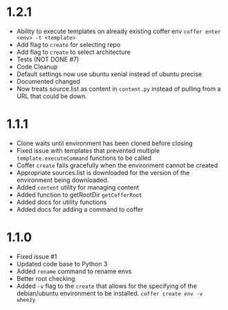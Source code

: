 # 1.2.1

- Ability to execute templates on already existing coffer env `coffer enter <env> -t <template>`
- Add flag to `create` for selecting repo
- Add flag to `create` to select architecture
- Tests (NOT DONE #7)
- Code Cleanup
- Default settings now use ubuntu xenial instead of ubuntu precise
- Documented changed
- Now treats source.list as content in `content.py` instead of pulling from a URL that could be down.

# 1.1.1

- Clone waits until environment has been cloned before closing
- Fixed issue with templates that prevented multiple `template.executeCommand` functions to be called
- Coffer `create` fails gracefully when the environment cannot be created
- Appropriate sources.list is downloaded for the version of the environment being downloaded.
- Added `content` utility for managing content
- Added function to getRootDir `getCofferRoot`
- Added docs for utility functions
- Added docs for adding a command to coffer

# 1.1.0

- Fixed issue #1
- Updated code base to Python 3
- Added `rename` command to rename envs
- Better root checking
- Added `-v` flag to the `create` that allows for the specifying of the debian/ubuntu environment to be installed. `coffer create env -v wheezy`

